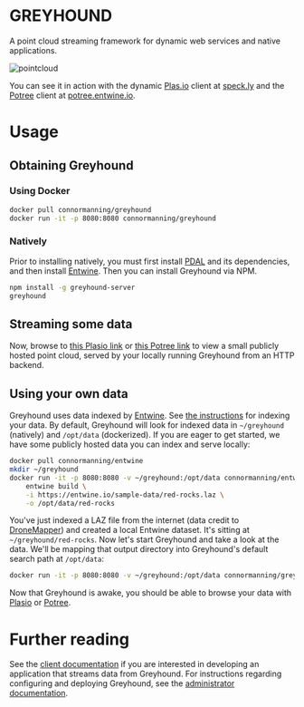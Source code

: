 # GREYHOUND

A point cloud streaming framework for dynamic web services and native applications.

![pointcloud](https://github.com/hobu/greyhound/raw/tooling/doc/logo.png)

You can see it in action with the dynamic [Plas.io](http://speck.ly) client at [speck.ly](http://speck.ly) and the [Potree](http://potree.org) client at [potree.entwine.io](http://potree.entwine.io).

# Usage

## Obtaining Greyhound

### Using Docker
```bash
docker pull connormanning/greyhound
docker run -it -p 8080:8080 connormanning/greyhound
```

### Natively

Prior to installing natively, you must first install [PDAL](https://pdal.io) and its dependencies, and then install [Entwine](https://entwine.io).  Then you can install Greyhound via NPM.

```bash
npm install -g greyhound-server
greyhound
```

## Streaming some data

Now, browse to [this Plasio link](http://speck.ly/?s=http://localhost:8080/&r=autzen) or [this Potree link](http://potree.entwine.io/data/custom.html?s=localhost:8080&r=autzen) to view a small publicly hosted point cloud, served by your locally running Greyhound from an HTTP backend.

## Using your own data

Greyhound uses data indexed by [Entwine](https://entwine.io/).  See [the instructions](https://github.com/connormanning/entwine) for indexing your data.  By default, Greyhound will look for indexed data in `~/greyhound` (natively) and `/opt/data` (dockerized).  If you are eager to get started, we have some publicly hosted data you can index and serve locally:

```bash
docker pull connormanning/entwine
mkdir ~/greyhound
docker run -it -p 8080:8080 -v ~/greyhound:/opt/data connormanning/entwine \
    entwine build \
    -i https://entwine.io/sample-data/red-rocks.laz \
    -o /opt/data/red-rocks
```

You've just indexed a LAZ file from the internet (data credit to [DroneMapper](https://dronemapper.com/sample_data)) and created a local Entwine dataset.  It's sitting at `~/greyhound/red-rocks`.  Now let's start Greyhound and take a look at the data.  We'll be mapping that output directory into Greyhound's default search path at `/opt/data`:

```bash
docker run -it -p 8080:8080 -v ~/greyhound:/opt/data connormanning/greyhound
```

Now that Greyhound is awake, you should be able to browse your data with [Plasio](http://speck.ly/?s=http://localhost:8080/&r=red-rocks) or [Potree](http://potree.entwine.io/data/custom.html?s=localhost:8080&r=red-rocks).

# Further reading
See the [client documentation](https://github.com/hobu/greyhound/blob/master/doc/clientDevelopment.rst) if you are interested in developing an application that streams data from Greyhound.  For instructions regarding configuring and deploying Greyhound, see the [administrator documentation](https://github.com/hobu/greyhound/blob/master/doc/administration.rst).

